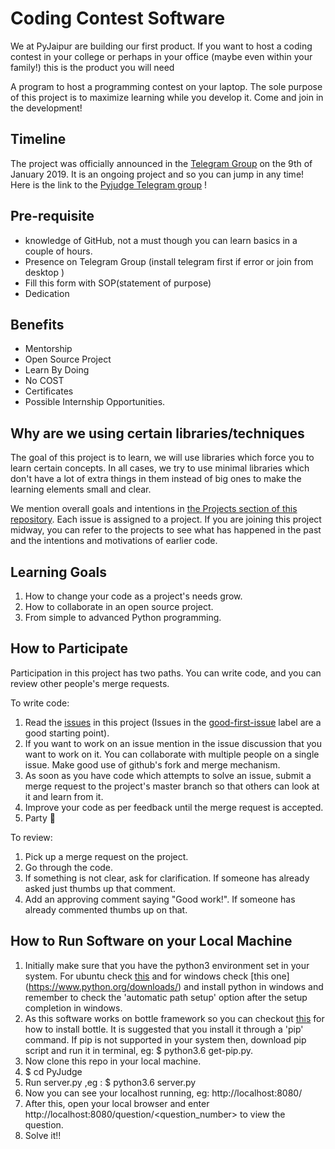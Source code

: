 Coding Contest Software
=======================


We at PyJaipur are building our first product. 
If you want to host a coding contest in your college or perhaps in your 
office (maybe even within your family!) this is the product you will need

A program to host a programming contest on your laptop. 
The sole purpose of this project is to maximize learning while you develop it. 
Come and join in the development!

Timeline
--------

The project was officially announced in the [Telegram
Group](https://t.me/pyjaipur) on the 9th of January 2019. It is an ongoing
project and so you can jump in any time! Here is the link to the [Pyjudge Telegram group](https://t.me/joinchat/HNTGNFPd8dHx3OeY94LvYg) !

Pre-requisite
----------------

* knowledge of GitHub, not a must though you can learn basics in a couple of hours.
* Presence on Telegram Group (install telegram first if error or join from desktop )
* Fill this form with SOP(statement of purpose)
* Dedication

Benefits
------------
* Mentorship
* Open Source Project
* Learn By Doing
* No COST
* Certificates
* Possible Internship Opportunities.


Why are we using certain libraries/techniques
--------

The goal of this project is to learn, we will use libraries which force
you to learn certain concepts. In all cases, we try to use minimal libraries
which don't have a lot of extra things in them instead of big ones to make the
learning elements small and clear.

We mention overall goals and intentions in
[the Projects section of this repository](https://github.com/PyJaipur/Project-Coding-Contest/projects). Each
issue is assigned to a project. If you are joining this project midway, you can
refer to the projects to see what has happened in the past and the intentions
and motivations of earlier code.


Learning Goals
--------------

1. How to change your code as a project's needs grow.
2. How to collaborate in an open source project.
3. From simple to advanced Python programming.


How to Participate
------------------

Participation in this project has two paths. You can write code, and you can review other people's merge requests.

To write code:

1. Read the [issues](https://github.com/PyJaipur/Project-Coding-Contest/issues) in this project (Issues in the [good-first-issue](https://github.com/PyJaipur/Project-Coding-Contest/labels/good%20first%20issue) label are a good starting point).
2. If you want to work on an issue mention in the issue discussion that you want to work on it. You can collaborate with multiple people on a single issue. Make good use of github's fork and merge mechanism.
3. As soon as you have code which attempts to solve an issue, submit a merge request to the project's master branch so that others can look at it and learn from it.
4. Improve your code as per feedback until the merge request is accepted.
5. Party 🎉

To review:

1. Pick up a merge request on the project.
2. Go through the code.
3. If something is not clear, ask for clarification. If someone has already asked just thumbs up that comment.
4. Add an approving comment saying "Good work!". If someone has already commented thumbs up on that.

## How to Run Software on your Local Machine

1. Initially make sure that you have the python3 environment set in your system. For ubuntu check [this](http://ubuntuhandbook.org/index.php/2017/07/install-python-3-6-1-in-ubuntu-16-04-lts/) and for windows check [this one] (https://www.python.org/downloads/) and install python in windows and remember to check the 'automatic path setup' option after the setup completion in windows.
2. As this software works on bottle framework so you can checkout [this](https://bottlepy.org/docs/dev/) for how to install bottle. It is suggested that you install it through a 'pip' command. If pip is not supported in your system then, download pip script and run it in terminal, eg: $ python3.6 get-pip.py.
3. Now clone this repo in your local machine.
4. $ cd PyJudge
5. Run server.py ,eg : $ python3.6 server.py
6. Now you can see your localhost running, eg: http://localhost:8080/
7. After this, open your local browser and enter http://localhost:8080/question/<question_number> to view the question.
8. Solve it!! 

